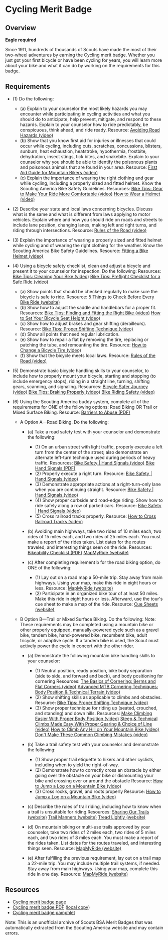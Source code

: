 

# Cycling Merit Badge


## Overview

**Eagle required**

Since 1911, hundreds of thousands of Scouts have made the most of their two-wheel adventures by earning the Cycling merit badge. Whether you just got your first bicycle or have been cycling for years, you will learn more about your bike and what it can do by working on the requirements for this badge.

## Requirements

* (1) Do the following:
    * (a) Explain to your counselor the most likely hazards you may encounter while participating in cycling activities and what you should do to anticipate, help prevent, mitigate, and respond to these hazards. Explain to your counselor how to ride predictably, be conspicuous, think ahead, and ride ready. Resource: [Avoiding Road Hazards (video)](https://www.youtube.com/watch?v=dcRpBP9WvKg%20)
    * (b) Show that you know first aid for injuries or illnesses that could occur while cycling, including cuts, scratches, concussions, blisters, sunburn, heat exhaustion, heatstroke, hypothermia, frostbite, dehydration, insect stings, tick bites, and snakebite. Explain to your counselor why you should be able to identify the poisonous plants and poisonous animals that are found in your area. Resource: [First Aid Guide for Mountain Bikers (video)](https://www.youtube.com/watch?v=oPCWzECMD_4%20)
    * (c) Explain the importance of wearing the right clothing and gear while cycling, including a properly sized and fitted helmet. Know the Scouting America Bike Safety Guidelines. Resources: [Bike Tips: Gear to Make Your Ride More Comfortable (video)](https://www.youtube.com/watch?v=2TYe3APtKtc&list=PLHGEvyG5wuthKCwDfpQIZfTfan4mI6XTe&index=5%20) [How to Wear a Helmet (video)](https://www.youtube.com/watch?v=T3u51W0LN2U%20)


* (2) Describe your state and local laws concerning bicycles. Discuss what is the  same and what is different from laws applying to motor vehicles. Explain  where and how you should ride on roads and streets to include lane position,  changing lanes, making left and right turns, and riding through intersections. Resource:  [Rules of the Road (video)](https://www.youtube.com/watch?v=-Jp0SSAeCiY )
* (3) Explain the importance of wearing a properly sized and fitted helmet while cycling and of wearing the right clothing for the weather. Know the Scouting America Bike Safety Guidelines. Resource:  [Fitting a Bike Helmet (video)](https://www.youtube.com/watch?v=hLlXswx0VvQ )
* (4) Using a bicycle safety checklist, clean and adjust a bicycle and present it to  your counselor for inspection. Do the following: Resources:  [Bike Tips: Cleaning Your Bike (video)](https://www.youtube.com/watch?v=LUbjot5NhU0&list=PLHGEvyG5wuthKCwDfpQIZfTfan4mI6XTe&index=4)  [Bike Tips: Preflight Checklist for a Safe Ride (video)](https://www.youtube.com/watch?v=EHLq5Em-EPI&list=PLHGEvyG5wuthKCwDfpQIZfTfan4mI6XTe&index=3 )
    * (a) Show points that should be checked regularly to make sure the bicycle is safe to ride. Resource: [5 Things to Check Before Every Bike Ride (website)](https://scoutlife.org/features/169458/5-things-to-check-before-every-bike-ride/)
    * (b) Show how to adjust the saddle and handlebars for a proper fit. Resources: [Bike Tips: Finding and Fitting the Right Bike (video)](https://www.youtube.com/watch?v=dsM9brngVmc&list=PLHGEvyG5wuthKCwDfpQIZfTfan4mI6XTe&index=6%20) [How to Set Your Bicycle Seat Height (video)](https://www.youtube.com/watch?v=jh5Zv6Dcn6k%20)
    * (c) Show how to adjust brakes and gear shifting (derailleurs). Resource: [Bike Tips: Proper Shifting Technique (video)](https://www.youtube.com/watch?v=7kc-CHtlQyM&list=PLHGEvyG5wuthKCwDfpQIZfTfan4mI6XTe&index=7%20)
    * (d) Show all points that need regular lubrication.
    * (e) Show how to repair a flat by removing the tire, replacing or patching the tube, and remounting the tire. Resource: [How to Change a Bicycle Tire (video)](https://www.youtube.com/watch?v=G1Vm7KXSzSg%20)
    * (f) Show that the bicycle meets local laws. Resource: [Rules of the Road (video)](https://www.youtube.com/watch?v=-Jp0SSAeCiY%20)


* (5) Demonstrate basic bicycle handling skills to your counselor, to include how to  properly mount your bicycle, starting and stopping (to include emergency  stops), riding in a straight line, turning, shifting gears, scanning, and signaling. Resources:  [Bicycle Safer Journey (video)](https://www.youtube.com/watch?v=XMj_95C5ihk&t=21s )  [Bike Tips: Braking Properly (video)](https://www.youtube.com/watch?v=2hr0KQxPlDg&list=PLHGEvyG5wuthKCwDfpQIZfTfan4mI6XTe&index=2 )  [Bike Riding Safety (video)](https://www.youtube.com/watch?v=nf5WQXFvrkk)
* (6) Using the Scouting America buddy system, complete all of the requirements for ONE of the following options: Road Biking OR Trail or Mixed Surface Biking. Resource:  [Barriers to Abuse (PDF)](https://www.scouting.org/wp-content/uploads/2024/09/Youth-Safety-Infographic-Barriers-to-Abuse-1536x1363.png )
    * A Option A—Road Biking. Do the following:
        * (a) Take a road safety test with your counselor and demonstrate the following:
            * (1) On an urban street with light traffic, properly execute a left turn from the center of the street; also demonstrate an alternate left-turn technique used during periods of heavy traffic. Resources: [Bike Safety | Hand Signals (video)](https://www.youtube.com/watch?v=v_hRsNHlq8M%20) [Bike Hand Signals (PDF)](https://static.nhtsa.gov/nhtsa/downloads/NTI/Responsible_Walk-Bike_Activities/ComboLessons/L3Handouts/8009_HandSignals_122811_v1a.pdf)
            * (2) Properly execute a right turn. Resource: [Bike Safety | Hand Signals (video)](https://www.youtube.com/watch?v=v_hRsNHlq8M)
            * (3) Demonstrate appropriate actions at a right-turn-only lane when you are continuing straight. Resource: [Bike Safety | Hand Signals (video)](https://www.youtube.com/watch?v=v_hRsNHlq8M)
            * (4) Show proper curbside and road-edge riding. Show how to ride safely along a row of parked cars. Resource: [Bike Safety | Hand Signals (video)](https://www.youtube.com/watch?v=v_hRsNHlq8M)
            * (5) Cross railroad tracks properly. Resource: [How to Cross Railroad Tracks (video)](https://www.youtube.com/watch?v=62jc3-6Jgdw%20)


        * (b) Avoiding main highways, take two rides of 10 miles each, two rides of 15 miles each, and two rides of 25 miles each. You must make a report of the rides taken. List dates for the routes traveled, and interesting things seen on the ride. Resources: [Bikeability Checklist (PDF)](https://www.nhtsa.gov/sites/nhtsa.gov/files/bikabilitychecklist1.pdf) [MapMyRide (website)](https://www.mapmyride.com/)
        * (c) After completing requirement b for the road biking option, do ONE of the following:
            * (1) Lay out on a road map a 50-mile trip. Stay away from main highways. Using your map, make this ride in eight hours or less. Resource: [MapMyRide (website)](https://www.mapmyride.com/)
            * (2) Participate in an organized bike tour of at least 50 miles. Make this ride in eight hours or less. Afterward, use the tour's cue sheet to make a map of the ride. Resource: [Cue Sheets (website)](https://lifeisabeautifuldetail.com/blog/cue-sheets)




    * B Option B—Trail or Mixed Surface Biking.  Do the following: Note: These requirements may be completed using a mountain bike or other properly equipped, manually-powered cycle such as a gravel bike, tandem bike, hand-powered bike, recumbent bike, adult tricycle, or adaptive cycle. If a tandem bike is used, the Scout must actively power the cycle in concert with the other rider.
        * (a) Demonstrate the following mountain bike handling skills to your counselor:
            * (1) Neutral position, ready position, bike body separation (side to side, and forward and back), and body positioning for cornering Resources: [The Basics of Cornering: Berms and Flat Corners (video)](https://youtu.be/UCWu6zXDjXM?si=akxjbkFYRrChevnX) [Advanced MTB Cornering Techniques: Body Position & Technical Terrain (video)](https://www.youtube.com/watch?v=Ammz64zxnhg%20)
            * (2) Show shifting skills as applicable to climbs and obstacles. Resource: [Bike Tips: Proper Shifting Technique (video)](https://www.youtube.com/watch?v=7kc-CHtlQyM&list=PLHGEvyG5wuthKCwDfpQIZfTfan4mI6XTe&index=7%20)
            * (3) Show proper technique for riding up (seated, crouched, and standing) and down hills. Resources: [Make Climbing Easier With Proper Body Position (video)](https://youtu.be/aDwqM_ZVSUg?si=5RolaSMGLshbWZzS) [Steep & Technical Climbs Made Easy With Proper Gearing & Choice of Line (video)](https://www.youtube.com/watch?v=Rd-wFxmXmsM%20) [How to Climb Any Hill on Your Mountain Bike (video)](https://www.youtube.com/watch?v=4knf7exmrAQ%20) [Don't Make These Common Climbing Mistakes (video)](https://www.youtube.com/watch?v=k6ewOO9rXXY%20)


        * (b) Take a trail safety test with your counselor and demonstrate the following:
            * (1) Show proper trail etiquette to hikers and other cyclists, including when to yield the right-of-way.
            * (2) Demonstrate how to correctly cross an obstacle by either going over the obstacle on your bike or dismounting your bike and crossing over or around the obstacle Resource: [How to Jump a Log on a Mountain Bike (video)](https://www.youtube.com/watch?v=Hp_jDNN6XfQ)
            * (3) Cross rocks, gravel, and roots properly Resource: [How to Jump a Log on a Mountain Bike (video)](https://www.youtube.com/watch?v=Hp_jDNN6XfQ)


        * (c) Describe the rules of trail riding, including how to know when a trail is unsuitable for riding.Resources: [Sharing Our Trails (website)](https://trailetiquette.org/) [Trail Manners (website)](https://www.tfnu.org/trail-etiquette/) [Tread Lightly (website)](https://treadlightly.org/learn/recreation-tips/sharing-our-trails/%20)
        * (d) On mountain biking or multi-use trails approved by your counselor, take two rides of 2 miles each, two rides of 5 miles each, and two rides of 8 miles each. You must make a report of the rides taken. List dates for the routes traveled, and interesting things seen. Resource: [MapMyRide (website)](https://www.mapmyride.com/)
        * (e) After fulfilling the previous requirement, lay out on a trail map a 22-mile trip. You may include multiple trail systems, if needed. Stay away from main highways. Using your map, complete this ride in one day. Resource: [MapMyRide (website)](https://www.mapmyride.com/)






## Resources

- [Cycling merit badge page](https://www.scouting.org/merit-badges/cycling/)
- [Cycling merit badge PDF](https://filestore.scouting.org/filestore/Merit_Badge_ReqandRes/Pamphlets/Cycling_2025.pdf) ([local copy](files/cycling-merit-badge.pdf))
- [Cycling merit badge pamphlet](https://www.scoutshop.org/cycling-merit-badge-pamphlet-655187.html)

Note: This is an unofficial archive of Scouts BSA Merit Badges that was automatically extracted from the Scouting America website and may contain errors.